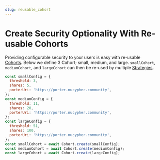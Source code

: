 ```yaml
---
slug: reusable_cohort
---
```


# Create Security Optionality With Re-usable Cohorts

Providing configurable security to your users is easy with re-usable [Cohorts](./cohort).
Below we define 3 Cohort; small, medium, and large.
`smallCohort`, `mediumCohort`, and `largeCohort` can then be re-used by multiple [Strategies](./strategy).

```js
const smallConfig = {
  threshold: 3,
  shares: 5,
  porterUri: 'https://porter.nucypher.community',
};
const mediumConfig = {
  threshold: 11,
  shares: 20,
  porterUri: 'https://porter.nucypher.community',
};
const largeConfig = {
  threshold: 51,
  shares: 100,
  porterUri: 'https://porter.nucypher.community',
};
const smallCohort = await Cohort.create(smallConfig);
const mediumCohort = await Cohort.create(mediumConfig);
const largeCohort = await Cohort.create(largeConfig);
```
